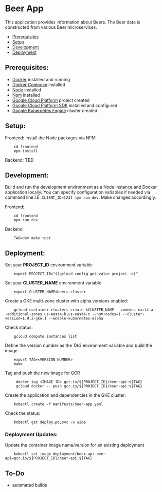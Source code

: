 # Beer App
This application provides information about Beers. The Beer data is constructed from various Beer microservices.

* [Prerequisites](#prerequisites)
* [Setup](#setup)
* [Development](#development)
* [Deployment](#deployment)


## <a name="prerequisites"></a>Prerequisites:
* [Docker](https://www.docker.com) installed and running
* [Docker Compose](https://www.docker.com/products/docker-compose) installed
* [Node](https://nodejs.org/en/) installed
* [Npm](https://www.npmjs.com/) installed
* [Google Cloud Platform](https://cloud.google.com/) project created
* [Google Cloud Platform SDK](https://cloud.google.com/sdk/) installed and configured
* [Google Kubernetes Engine](https://cloud.google.com/kubernetes-engine/) cluster created


## <a name="setup"></a>Setup:
Frontend: 
Install the Node packages via NPM
        
        cd frontend
        npm install

Backend:
TBD


## <a name="development"></a>Development:
Build and run the development environment as a Node instance and Docker application locally. You can specify configuration variables if needed via command line.I.E. `CLIENT_ID=1234 npm run dev`. Make changes accordingly.

Frontend:
        
        cd frontend
        npm run dev

Backend

        TAG=dev make test


## <a name="deployment"></a>Deployment:
Set your **PROJECT_ID** environment variable

        export PROJECT_ID="$(gcloud config get-value project -q)"

Set your **CLUSTER_NAME** environment variable

        export CLUSTER_NAME=beers-cluster

Create a GKE multi-zone cluster with alpha versions enabled:

        gcloud container clusters create $CLUSTER_NAME --zone=us-east4-a --additional-zones us-east4-b,us-east4-c --num-nodes=1 --cluster-version=1.9.2-gke.1 --enable-kubernetes-alpha

Check status:

        gcloud compute instances list

Define the version number as the _TAG_ environment variable and build the image.

        export TAG=<VERSION NUMBER>
        make

Tag and push the new image for GCR

         docker tag <IMAGE ID> gcr.io/${PROJECT_ID}/beer-api:${TAG}
         gcloud docker -- push gcr.io/${PROJECT_ID}/beer-api:${TAG}


Create the application and dependencies in the GKE cluster:

        kubectl create -f manifests/beer-app.yaml

Check the status:

        kubectl get deploy,po,svc -o wide


### Deployment Updates:
Update the container image name/version for an existing deployment

        kubectl set image deployment/beer-api beer-api=gcr.io/${PROJECT_ID}/beer-api:${TAG}


## To-Do
* automated builds
